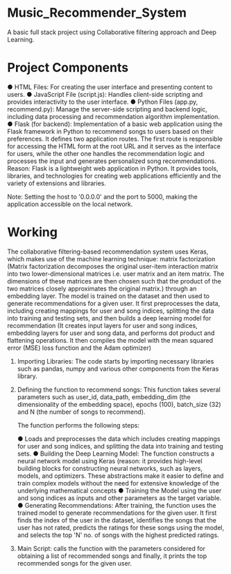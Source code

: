 # Music_Recommender_System

A basic full stack project using Collaborative filtering approach and Deep Learning.

# Project Components

● HTML Files: For creating the user interface and presenting content to users.
● JavaScript File (script.js): Handles client-side scripting and provides interactivity to the user interface.
● Python Files (app.py, recommend.py): Manage the server-side scripting and backend logic, including data processing and recommendation algorithm implementation.
● Flask (for backend): Implementation of a basic web application using the Flask framework in Python to recommend songs to users based on their preferences. It defines two application routes. The first route is responsible for accessing the HTML form at the root URL and it serves as the interface for users, while the other one handles the recommendation logic and processes the input and generates personalized song recommendations.
Reason: Flask is a lightweight web application in Python. It provides tools, libraries, and technologies for creating web applications efficiently and the variety of extensions and libraries.

Note: Setting the host to '0.0.0.0' and the port to 5000, making the application accessible on the local network.

# Working

The collaborative filtering-based recommendation system uses Keras, which makes use of the machine learning technique: matrix factorization (Matrix factorization decomposes the original user-item interaction matrix into two lower-dimensional matrices i.e. user matrix and an item matrix. The dimensions of these matrices are then chosen such that the product of the two matrices closely approximates the original matrix.) through an embedding layer. The model is trained on the dataset and then used to generate recommendations for a given user.  It first preprocesses the data, including creating mappings for user and song indices, splitting the data into training and testing sets, and then builds a deep learning model for recommendation (It creates input layers for user and song indices, embedding layers for user and song data, and performs dot product and flattening operations. It then compiles the model with the mean squared error (MSE) loss function and the Adam optimizer)

1. Importing Libraries: The code starts by importing necessary libraries such as pandas, numpy and various other components from the Keras library.
2. Defining the function to recommend songs: This function takes several parameters such as user_id, data_path, embedding_dim (the dimensionality of the embedding space), 
   epochs (100), batch_size (32) and N (the number of songs to recommend).
 
   The function performs the following steps:

   ● Loads and preprocesses the data which includes creating mappings for user and song indices, and splitting the data into training and testing sets.
   ● Building the Deep Learning Model: The function constructs a neural network model using Keras (reason: it provides high-level building blocks for constructing neural 
     networks, such as layers, models, and optimizers. These abstractions make it easier to define and train complex models without the need for extensive knowledge of the 
     underlying mathematical concepts
   ● Training the Model  using the user and song indices as inputs and other parameters as the target variable.
   ● Generating Recommendations: After training, the function uses the trained model to generate recommendations for the given user. It first finds the index of the user in 
     the dataset, identifies the songs that the user has not rated, predicts the ratings for these songs using the model, and selects the top 'N' no. of songs with the 
   highest predicted ratings.

3. Main Script: calls the function with the parameters considered for obtaining a list of recommended songs and finally, it prints the top recommended songs for the given user.
